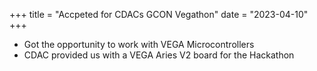 +++
title = "Accpeted for CDACs GCON Vegathon"
date = "2023-04-10"
+++

- Got the opportunity to work with VEGA Microcontrollers
- CDAC provided us with a VEGA Aries V2 board for the Hackathon